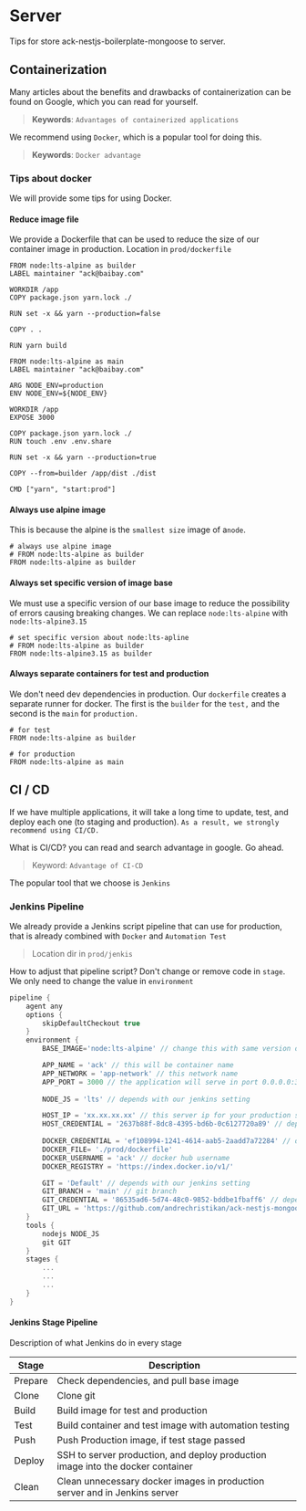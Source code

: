 # Server

Tips for store ack-nestjs-boilerplate-mongoose to server.

## Containerization

Many articles about the benefits and drawbacks of containerization can be found on Google, which you can read for yourself.

> **Keywords**: `Advantages of containerized applications`

We recommend using `Docker`, which is a popular tool for doing this.

> **Keywords**: `Docker advantage`

### Tips about docker

We will provide some tips for using Docker.

#### Reduce image file

We provide a Dockerfile that can be used to reduce the size of our container image in production. Location in `prod/dockerfile`

```docker
FROM node:lts-alpine as builder
LABEL maintainer "ack@baibay.com"

WORKDIR /app
COPY package.json yarn.lock ./

RUN set -x && yarn --production=false

COPY . .

RUN yarn build

FROM node:lts-alpine as main
LABEL maintainer "ack@baibay.com"

ARG NODE_ENV=production
ENV NODE_ENV=${NODE_ENV}

WORKDIR /app
EXPOSE 3000

COPY package.json yarn.lock ./
RUN touch .env .env.share

RUN set -x && yarn --production=true

COPY --from=builder /app/dist ./dist

CMD ["yarn", "start:prod"]
```

#### Always use alpine image

This is because the alpine is the `smallest size` image of a`node`.

```docker
# always use alpine image
# FROM node:lts-alpine as builder
FROM node:lts-alpine as builder
```

#### Always set specific version of image base

We must use a specific version of our base image to reduce the possibility of errors causing breaking changes. We can replace `node:lts-alpine` with `node:lts-alpine3.15`

```docker
# set specific version about node:lts-apline
# FROM node:lts-alpine as builder
FROM node:lts-alpine3.15 as builder
```

#### Always separate containers for test and production

We don't need dev dependencies in production. Our `dockerfile` creates a separate runner for docker. 
The first is the `builder` for the `test,` and the second is the `main` for `production.`

```docker
# for test
FROM node:lts-alpine as builder

# for production
FROM node:lts-alpine as main
```

## CI / CD

If we have multiple applications, it will take a long time to update, test, and deploy each one (to staging and production). `As a result, we strongly recommend using CI/CD.`

What is CI/CD? you can read and search advantage in google. Go ahead.

> Keyword: `Advantage of CI-CD`

The popular tool that we choose is `Jenkins`

### Jenkins Pipeline

We already provide a Jenkins script pipeline that can use for production, that is already combined with `Docker` and `Automation Test`

> Location dir in `prod/jenkis`

How to adjust that pipeline script? Don't change or remove code in `stage`. We only need to change the value in `environment`

```groovy
pipeline {
    agent any
    options {
        skipDefaultCheckout true
    }
    environment {
        BASE_IMAGE='node:lts-alpine' // change this with same version of container image

        APP_NAME = 'ack' // this will be container name
        APP_NETWORK = 'app-network' // this network name
        APP_PORT = 3000 // the application will serve in port 0.0.0.0:3000
        
        NODE_JS = 'lts' // depends with our jenkins setting 

        HOST_IP = 'xx.xx.xx.xx' // this server ip for your production server
        HOST_CREDENTIAL = '2637b88f-8dc8-4395-bd6b-0c6127720a89' // depends with our credentials jenkins
        
        DOCKER_CREDENTIAL = 'ef108994-1241-4614-aab5-2aadd7a72284' // depends with our credentials jenkins
        DOCKER_FILE= './prod/dockerfile'
        DOCKER_USERNAME = 'ack' // docker hub username
        DOCKER_REGISTRY = 'https://index.docker.io/v1/' 

        GIT = 'Default' // depends with our jenkins setting
        GIT_BRANCH = 'main' // git branch
        GIT_CREDENTIAL = '86535ad6-5d74-48c0-9852-bddbe1fbaff6' // depends with our credentials jenkins 
        GIT_URL = 'https://github.com/andrechristikan/ack-nestjs-mongoose.git' // git url
    }
    tools {
        nodejs NODE_JS
        git GIT
    }
    stages {
        ...
        ...
        ...
    }
}
```

#### Jenkins Stage Pipeline

Description of what Jenkins do in every stage

| Stage   | Description                                                  |
| ------- | ------------------------------------------------------------ |
| Prepare | Check dependencies, and pull base image                      |
| Clone   | Clone git                                                    |
| Build   | Build image for test and production                          |
| Test    | Build container and test image with automation testing       |
| Push    | Push Production image, if test stage passed                  |
| Deploy  | SSH to server production, and deploy production image into the docker container |
| Clean   | Clean unnecessary docker images in production server and in Jenkins server |
